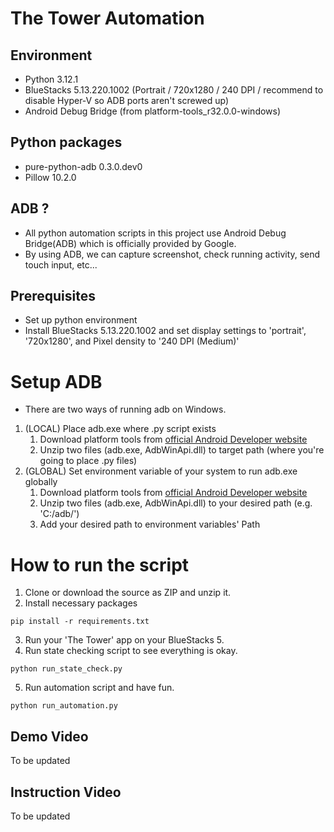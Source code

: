 # The Tower Automation

## Environment
- Python 3.12.1
- BlueStacks 5.13.220.1002 (Portrait / 720x1280 / 240 DPI / recommend to disable Hyper-V so ADB ports aren't screwed up)
- Android Debug Bridge (from platform-tools_r32.0.0-windows)

## Python packages
- pure-python-adb 0.3.0.dev0
- Pillow 10.2.0

## ADB ?
- All python automation scripts in this project use Android Debug Bridge(ADB) which is officially provided by Google.
- By using ADB, we can capture screenshot, check running activity, send touch input, etc...

## Prerequisites
- Set up python environment
- Install BlueStacks 5.13.220.1002 and set display settings to 'portrait', '720x1280', and Pixel density to '240 DPI (Medium)'

# Setup ADB
- There are two ways of running adb on Windows.
1. (LOCAL) Place adb.exe where .py script exists
   1. Download platform tools from [official Android Developer website](https://developer.android.com/studio/releases/platform-tools)
   2. Unzip two files (adb.exe, AdbWinApi.dll) to target path (where you're going to place .py files)
2. (GLOBAL) Set environment variable of your system to run adb.exe globally
   1. Download platform tools from [official Android Developer website](https://developer.android.com/studio/releases/platform-tools)
   2. Unzip two files (adb.exe, AdbWinApi.dll) to your desired path (e.g. 'C:/adb/')
   3. Add your desired path to environment variables' Path

# How to run the script
1. Clone or download the source as ZIP and unzip it.
2. Install necessary packages
```shell
pip install -r requirements.txt
```
3. Run your 'The Tower' app on your BlueStacks 5.
4. Run state checking script to see everything is okay.
```shell
python run_state_check.py
```
5. Run automation script and have fun.
```shell
python run_automation.py
```

## Demo Video
To be updated

## Instruction Video
To be updated